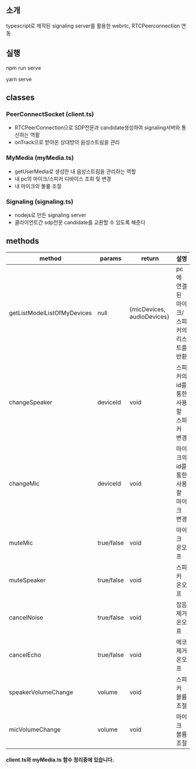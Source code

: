 ## 소개
typescript로 제작된 signaling server를 활용한 webrtc, RTCPeerconnection 연동

## 실행
npm run serve

yarn serve
 
## classes

### PeerConnectSocket (client.ts)
- RTCPeerConnection으로 SDP전문과 candidate생성하여 signaling서버와 통신하는 역활
- onTrack으로 받아온 상대방의 음성스트림을 관리

### MyMedia (myMedia.ts)
- getUserMedia로 생성한 내 음성스트림을 관리하는 역할
- 내 pc의 마이크/스피커 디바이스 조회 및 변경
- 내 마이크의 볼륨 조절

### Signaling (signaling.ts)
- nodejs로 만든 signaling server
- 클라이언트간 sdp전문 candidate를 교환할 수 있도록 해준다

## methods
| method | params | return | 설명 |
| - | - | - | - |
| getListModelListOfMyDevices | null | {micDevices, audioDevices} | pc에 연결된 마이크/스피커의 리스트를 반환 |
| changeSpeaker | deviceId | void | 스피커의 id를 통한 사용할 스피커 변경 |
| changeMic | deviceId | void | 마이크의 id를 통한 사용할 마이크 변경 |
| muteMic | true/false | void | 마이크 온오프 |
| muteSpeaker | true/false | void | 스피커 온오프 |
| cancelNoise | true/false | void | 잡음제거 온오프 |
| cancelEcho | true/false | void | 에코제거 온오프 |
| speakerVolumeChange | volume | void | 스피커 볼륨조절 |
| micVolumeChange | volume | void | 마이크 볼륨조절 |


#### client.ts와 myMedia.ts 함수 정리중에 있습니다.

